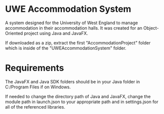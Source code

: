 # UWE Accommodation System
A system designed for the University of West England to manage accommodation in their accommodation halls. It was created for an Object-Oriented project using Java and JavaFX.

If downloaded as a zip, extract the first "AccommodationProject" folder which is inside of the "UWEAccommodationSystem" folder.

# Requirements
The JavaFX and Java SDK folders should be in your Java folder in C:/Program Files if on Windows.

If needed to change the directory path of Java and JavaFX, change the module path in launch.json to your appropriate path and in settings.json for all of the referenced libraries.
